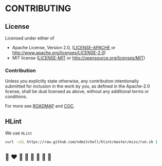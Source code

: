 # CONTRIBUTING

## License

Licensed under either of

* Apache License, Version 2.0, ([LICENSE-APACHE](LICENSE-APACHE) or http://www.apache.org/licenses/LICENSE-2.0)
* MIT license ([LICENSE-MIT](LICENSE-MIT) or http://opensource.org/licenses/MIT)

### Contribution

Unless you explicitly state otherwise, any contribution intentionally submitted
for inclusion in the work by you, as defined in the Apache-2.0 license, shall be dual licensed as above, without any
additional terms or conditions.

For more see [ROADMAP](ROADMAP.md) and [COC](CODE_OF_CONDUCT.md).

## HLint

We use `HLint`
```bash
curl -sSL https://raw.github.com/ndmitchell/hlint/master/misc/run.sh | sh -s .
```

## 🌈 ❤️ 💛 💚 💙 🤍 🖤 🦄
